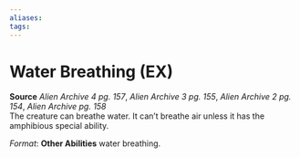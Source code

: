 ```yaml
---
aliases: 
tags: 
---
```


# Water Breathing (EX)

**Source** _Alien Archive 4 pg. 157_, _Alien Archive 3 pg. 155_, _Alien Archive 2 pg. 154_, _Alien Archive pg. 158_  
The creature can breathe water. It can’t breathe air unless it has the amphibious special ability.

_Format_: **Other Abilities** water breathing.
